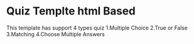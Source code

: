 # Quiz Templte html Based
This template has support 4 types quiz 
1.Multiple Choice 
2.True or False
3.Matching
4.Choose Multiple Answers 



